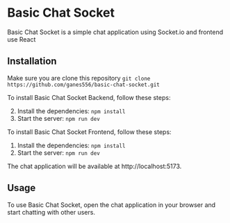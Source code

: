 # Basic Chat Socket

Basic Chat Socket is a simple chat application using Socket.io and frontend use React

## Installation

Make sure you are clone this repository `git clone https://github.com/ganes556/basic-chat-socket.git`

To install Basic Chat Socket Backend, follow these steps:

2.  Install the dependencies:
    `npm install`
3.  Start the server:
    `npm run dev`

To install Basic Chat Socket Frontend, follow these steps:

1.  Install the dependencies:
    `npm install`
2.  Start the server:
    `npm run dev`

The chat application will be available at http://localhost:5173.

## Usage

To use Basic Chat Socket, open the chat application in your browser and start chatting with other users.
